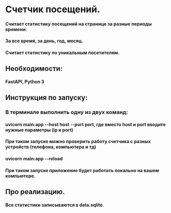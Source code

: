 # Счетчик посещений. 
#### Считает статистику посещений на странице за разные периоды времени: 
#### За все время, за день, год, месяц. 
#### Считает статистику по уникальным посетителям.
## Необходимости:
#### FastAPI, Python 3
## Инструкция по запуску:
### В терминале выполнить одну из двух команд:
#### uvicorn main:app --host host  --port port, где вместо host и port вводите нужные параметры (ip и port)
#### При таком запуске можно проверить работу счетчика с разных устройств (телефона, компьютера и тд)
#### uvicorn main:app --reload
#### При таком запуске приложение будет работать локально на вашем компьютере.
## Про реализацию.
#### Все статистики записываются в data.sqlite.